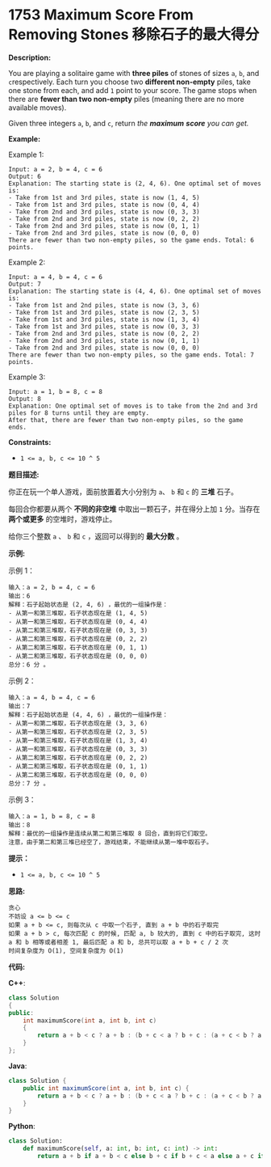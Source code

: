 # 1753 Maximum Score From Removing Stones 移除石子的最大得分

__Description:__

You are playing a solitaire game with __three piles__ of stones of sizes `a`​​​​​​, `b`,​​​​​​ and `c`​​​​​​ respectively. Each turn you choose two __different non-empty__ piles, take one stone from each, and add `1` point to your score. The game stops when there are __fewer than two non-empty__ piles (meaning there are no more available moves).

Given three integers `a`​​​​​, `b`,​​​​​ and `c`​​​​​, return _the_ ___maximum___ ___score__ you can get._

__Example:__

Example 1:

```text
Input: a = 2, b = 4, c = 6
Output: 6
Explanation: The starting state is (2, 4, 6). One optimal set of moves is:
- Take from 1st and 3rd piles, state is now (1, 4, 5)
- Take from 1st and 3rd piles, state is now (0, 4, 4)
- Take from 2nd and 3rd piles, state is now (0, 3, 3)
- Take from 2nd and 3rd piles, state is now (0, 2, 2)
- Take from 2nd and 3rd piles, state is now (0, 1, 1)
- Take from 2nd and 3rd piles, state is now (0, 0, 0)
There are fewer than two non-empty piles, so the game ends. Total: 6 points.
```

Example 2:

```text
Input: a = 4, b = 4, c = 6
Output: 7
Explanation: The starting state is (4, 4, 6). One optimal set of moves is:
- Take from 1st and 2nd piles, state is now (3, 3, 6)
- Take from 1st and 3rd piles, state is now (2, 3, 5)
- Take from 1st and 3rd piles, state is now (1, 3, 4)
- Take from 1st and 3rd piles, state is now (0, 3, 3)
- Take from 2nd and 3rd piles, state is now (0, 2, 2)
- Take from 2nd and 3rd piles, state is now (0, 1, 1)
- Take from 2nd and 3rd piles, state is now (0, 0, 0)
There are fewer than two non-empty piles, so the game ends. Total: 7 points.
```

Example 3:

```text
Input: a = 1, b = 8, c = 8
Output: 8
Explanation: One optimal set of moves is to take from the 2nd and 3rd piles for 8 turns until they are empty.
After that, there are fewer than two non-empty piles, so the game ends.
```

__Constraints:__

- `1 <= a, b, c <= 10 ^ 5`

__题目描述:__

你正在玩一个单人游戏，面前放置着大小分别为 `a`​​​​​​、 `b` 和 `c`​​​​​​ 的 __三堆__ 石子。

每回合你都要从两个 __不同的非空堆__ 中取出一颗石子，并在得分上加 `1` 分。当存在 __两个或更多__ 的空堆时，游戏停止。

给你三个整数 `a` 、 `b` 和 `c` ，返回可以得到的 __最大分数__ 。

__示例:__

示例 1：

```text
输入：a = 2, b = 4, c = 6
输出：6
解释：石子起始状态是 (2, 4, 6) ，最优的一组操作是：
- 从第一和第三堆取，石子状态现在是 (1, 4, 5)
- 从第一和第三堆取，石子状态现在是 (0, 4, 4)
- 从第二和第三堆取，石子状态现在是 (0, 3, 3)
- 从第二和第三堆取，石子状态现在是 (0, 2, 2)
- 从第二和第三堆取，石子状态现在是 (0, 1, 1)
- 从第二和第三堆取，石子状态现在是 (0, 0, 0)
总分：6 分 。
```

示例 2：

```text
输入：a = 4, b = 4, c = 6
输出：7
解释：石子起始状态是 (4, 4, 6) ，最优的一组操作是：
- 从第一和第二堆取，石子状态现在是 (3, 3, 6)
- 从第一和第三堆取，石子状态现在是 (2, 3, 5)
- 从第一和第三堆取，石子状态现在是 (1, 3, 4)
- 从第一和第三堆取，石子状态现在是 (0, 3, 3)
- 从第二和第三堆取，石子状态现在是 (0, 2, 2)
- 从第二和第三堆取，石子状态现在是 (0, 1, 1)
- 从第二和第三堆取，石子状态现在是 (0, 0, 0)
总分：7 分 。
```

示例 3：

```text
输入：a = 1, b = 8, c = 8
输出：8
解释：最优的一组操作是连续从第二和第三堆取 8 回合，直到将它们取空。
注意，由于第二和第三堆已经空了，游戏结束，不能继续从第一堆中取石子。
```

__提示：__

- `1 <= a, b, c <= 10 ^ 5`

__思路:__

```text
贪心
不妨设 a <= b <= c
如果 a + b <= c, 则每次从 c 中取一个石子, 直到 a + b 中的石子取完
如果 a + b > c, 每次匹配 c 的时候, 匹配 a, b 较大的, 直到 c 中的石子取完, 这时 a 和 b 相等或者相差 1, 最后匹配 a 和 b, 总共可以取 a + b + c / 2 次
时间复杂度为 O(1), 空间复杂度为 O(1)
```

__代码:__

__C++__:

```C++
class Solution 
{
public:
    int maximumScore(int a, int b, int c) 
    {
        return a + b < c ? a + b : (b + c < a ? b + c : (a + c < b ? a + c : ((a + b + c) >> 1)));
    }
};
```

__Java__:

```Java
class Solution {
    public int maximumScore(int a, int b, int c) {
        return a + b < c ? a + b : (b + c < a ? b + c : (a + c < b ? a + c : ((a + b + c) >> 1)));
    }
}
```

__Python__:

```Python
class Solution:
    def maximumScore(self, a: int, b: int, c: int) -> int:
        return a + b if a + b < c else b + c if b + c < a else a + c if a + c < b else sum([a, b, c]) >> 1
```

